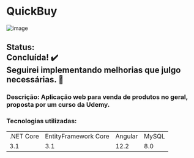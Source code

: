<h1> QuickBuy </h1>

![image](https://user-images.githubusercontent.com/44244932/151915333-55e82414-06f9-44ad-ad2e-5cfa9065682f.png)

<h2>
Status:<br/> 
  Concluída! ✔️ <br/> 
  Seguirei implementando melhorias que julgo necessárias. 🚧
</h2> 

<h3>Descrição: 
  Aplicação web para venda de produtos no geral, proposta por um curso da Udemy.
</h3>
  
### Tecnologias utilizadas:
<table>
  <tr>
    <td>.NET Core</td>
    <td>EntityFramework Core</td>
    <td>Angular</td>
    <td>MySQL</td>
  </tr>
  <tr>
    <td>3.1</td>
    <td>3.1</td>
    <td>12.2</td>
    <td>8.0</td>
  </tr>
</table>
